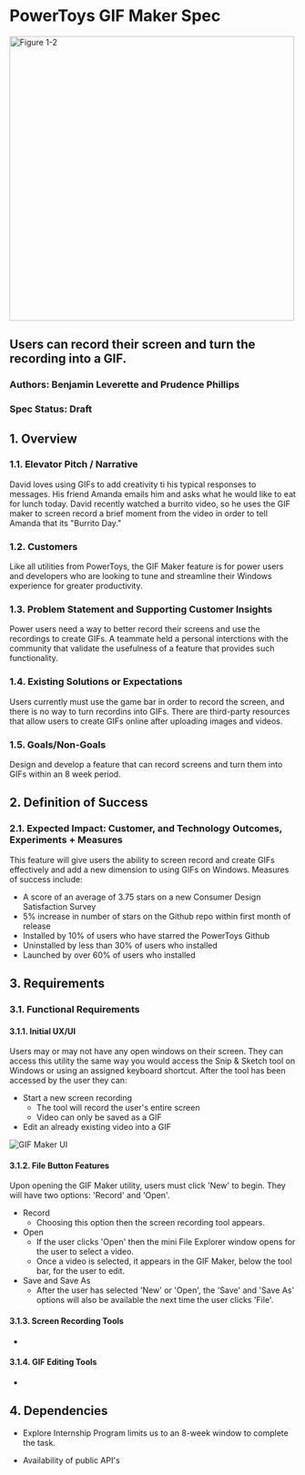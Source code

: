 # **PowerToys GIF Maker Spec**

<img src="https://hothardware.com/ContentImages/NewsItem/48038/content/Microsoft_PowerToys.jpg" alt="Figure 1-2" width="500"/>

## Users can record their screen and turn the recording into a GIF.
### Authors: Benjamin Leverette and Prudence Phillips
### Spec Status: Draft
## 1. Overview
### 1.1. Elevator Pitch / Narrative

 David loves using GIFs to add creativity ti his typical responses to messages.  His friend Amanda emails him and asks what he would like to eat for lunch today.  David recently watched a burrito video, so he uses the GIF maker to screen record a brief moment from the video in order to tell Amanda that its "Burrito Day."

### 1.2. Customers

Like all utilities from PowerToys, the GIF Maker feature is for power users and developers who are looking to tune and streamline their Windows experience for greater productivity.
  
### 1.3. Problem Statement and Supporting Customer Insights

 Power users need a way to better record their screens and use the recordings to create GIFs.  A teammate held a personal interctions with the community that validate the usefulness of a feature that provides such functionality.
### 1.4. Existing Solutions or Expectations

Users currently must use the game bar in order to record the screen, and there is no way to turn recordins into GIFs.  There are third-party resources that allow users to create GIFs online after uploading images and videos.

### 1.5. Goals/Non-Goals

 Design and develop a feature that can record screens and turn them into GIFs within an 8 week period.

## 2. Definition of Success

### 2.1. Expected Impact: Customer, and Technology Outcomes, Experiments + Measures

This feature will give users the ability to screen record and create GIFs effectively and add a new dimension to using GIFs on Windows. Measures of success include:

- A score of an average of 3.75 stars on a new Consumer Design Satisfaction Survey
- 5% increase in number of stars on the Github repo within first month of release
- Installed by 10% of users who have starred the PowerToys Github
- Uninstalled by less than 30% of users who installed
- Launched by over 60% of users who installed

## 3. Requirements
### 3.1.	Functional Requirements

#### 3.1.1. Initial UX/UI

Users may or may not have any open windows on their screen. They can access this utility the same way you would access the Snip & Sketch tool on Windows or using an assigned keyboard shortcut. After the tool has been accessed by the user they can:

- Start a new screen recording
    - The tool will record the user's entire screen
    - Video can only be saved as a GIF
- Edit an already existing video into a GIF

![GIF Maker UI](https://raw.github.com/indierawk2k2/PowerToys-1/master/PT%20Images/GIF%20Maker%20Spec.png "GIF Maker UI")

#### 3.1.2. File Button Features

Upon opening the GIF Maker utility, users must click 'New' to begin.  They will have two options: 'Record' and 'Open'.

- Record
  - Choosing this option  then the screen recording tool appears.
- Open
  - If the user clicks 'Open' then the mini File Explorer window opens for the user to select a video.
  - Once a video is selected, it appears in the GIF Maker, below the tool bar, for the user to edit.
- Save and Save As
  - After the user has selected 'New' or 'Open', the 'Save' and 'Save As' options will also be available the next time the user clicks 'File'.

#### 3.1.3. Screen Recording Tools

- 

#### 3.1.4. GIF Editing Tools

- 

## 4. Dependencies
- Explore Internship Program limits us to an 8-week window to complete the task.

- Availability of public API's
